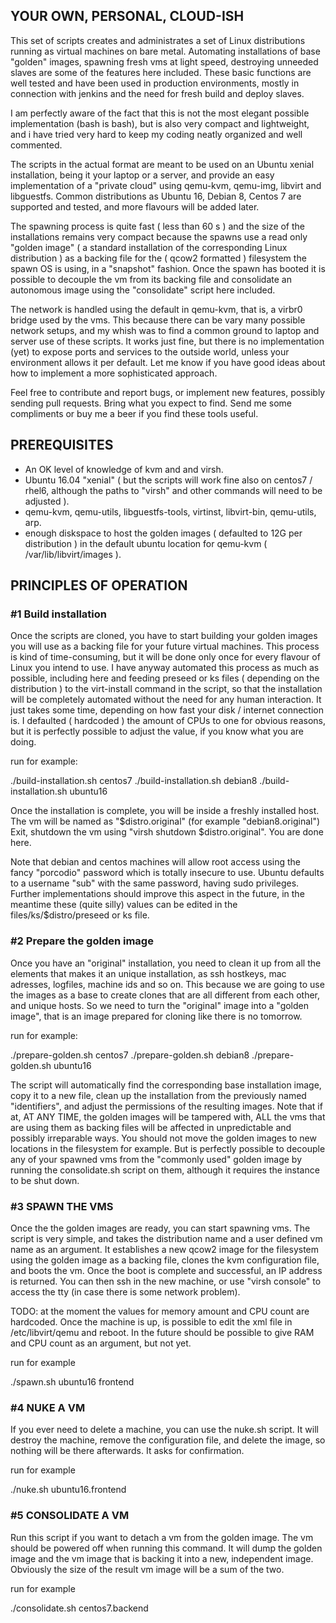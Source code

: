 ## YOUR OWN, PERSONAL, CLOUD-ISH

This set of scripts creates and administrates a set of Linux distributions running as virtual machines on bare metal. 
Automating installations of base "golden" images, spawning fresh vms at light speed, destroying unneeded slaves are some of the features here included.
These basic functions are well tested and have been used in production environments, mostly in connection with jenkins and the need for fresh build and deploy slaves.

I am perfectly aware of the fact that this is not the most elegant possible implementation (bash is bash), but is also very compact and lightweight, and i have tried very hard to keep my
coding neatly organized and well commented.

The scripts in the actual format are meant to be used on an Ubuntu xenial installation, being it your laptop or a server, and provide an easy implementation of a
"private cloud" using qemu-kvm, qemu-img, libvirt and libguestfs. Common distributions as Ubuntu 16, Debian 8, Centos 7 are supported and tested, and more flavours will be added later.

The spawning process is quite fast ( less than 60 s ) and the size of the installations remains very compact because the spawns use a read only "golden image" ( a standard installation of the
corresponding Linux distribution ) as a backing file for the ( qcow2 formatted ) filesystem the spawn OS is using, in a "snapshot" fashion. Once the spawn has booted
it is possible to decouple the vm from its backing file and consolidate an autonomous image using the "consolidate" script here included.

The network is handled using the default in qemu-kvm, that is, a virbr0 bridge used by the vms.
This because there can be vary many possible network setups, and my whish was to find a common ground to laptop and server use of these scripts.
It works just fine, but there is no implementation (yet) to expose ports and services to the outside world, unless your environment allows it per default. 
Let me know if you have good ideas about how to implement a more sophisticated approach. 

Feel free to contribute and report bugs, or implement new features, possibly sending pull requests. Bring what you expect to find.
Send me some compliments or buy me a beer if you find these tools useful. 

## PREREQUISITES

* An OK level of knowledge of kvm and and virsh.
* Ubuntu 16.04 "xenial" ( but the scripts will work fine also on centos7 / rhel6, although the paths to "virsh" and other commands will need to be adjusted ).
* qemu-kvm, qemu-utils, libguestfs-tools, virtinst, libvirt-bin, qemu-utils, arp.
* enough diskspace to host the golden images ( defaulted to 12G per distribution ) in the default ubuntu location for qemu-kvm ( /var/lib/libvirt/images ).

## PRINCIPLES OF OPERATION

### #1 Build installation

Once the scripts are cloned, you have to start building your golden images you will use as a backing file for your future virtual machines.
This process is kind of time-consuming, but it will be done only once for every flavour of Linux you intend to use. I have anyway automated this process as much as
possible, including here and feeding preseed or ks files ( depending on the distribution ) to the virt-install command in the script, so that the installation will be completely automated 
without the need for any human interaction. It just takes some time, depending on how fast your disk / internet connection is. 
I defaulted ( hardcoded ) the amount of CPUs to one for obvious reasons, but it is perfectly possible to adjust the value, if you know what you are doing.

run for example: 

./build-installation.sh centos7
./build-installation.sh debian8
./build-installation.sh ubuntu16

Once the installation is complete, you will be inside a freshly installed host.
The vm will be named as "$distro.original" (for example "debian8.original") 
Exit, shutdown the vm using "virsh shutdown $distro.original". You are done here. 

Note that debian and centos machines will allow root access using the fancy "porcodio" password which is totally insecure to use.
Ubuntu defaults to a username "sub" with the same password, having sudo privileges. 
Further implementations should improve this aspect in the future, in the meantime these (quite silly) values can be edited in the files/ks/$distro/preseed or ks file.

### #2 Prepare the golden image

Once you have an "original" installation, you need to clean it up from all the elements that makes it an unique installation, as ssh hostkeys, mac adresses, logfiles, machine ids and so on.
This because we are going to use the images as a base to create clones that are all different from each other, and unique hosts.
So we need to turn the "original" image into a "golden image", that is an image prepared for cloning like there is no tomorrow.

run for example:

./prepare-golden.sh centos7
./prepare-golden.sh debian8
./prepare-golden.sh ubuntu16

The script will automatically find the corresponding base installation image, copy it to a new file, clean up the installation from the previously named "identifiers", and adjust the permissions
of the resulting images. Note that if at, AT ANY TIME, the golden images will be tampered with, ALL the vms that are using them as backing files will be affected in unpredictable and possibly
irreparable ways. You should not move the golden images to new locations in the filesystem for example. But is perfectly possible to decouple any of your spawned vms from the "commonly used" 
golden image by running the consolidate.sh script on them, although it requires the instance to be shut down.

### #3 SPAWN THE VMS

Once the the golden images are ready, you can start spawning vms. 
The script is very simple, and takes the distribution name and a user defined vm name as an argument.
It establishes a new qcow2 image for the filesystem using the golden image as a backing file, clones the kvm configuration file, and boots the vm.
Once the boot is complete and successful, an IP address is returned. You can then ssh in the new machine, or use "virsh console" to access the tty (in case there is some network problem). 

TODO: at the moment the values for memory amount and CPU count are hardcoded. Once the machine is up, is possible to edit the xml file in /etc/libvirt/qemu and reboot. 
In the future should be possible to give RAM and CPU count as an argument, but not yet. 

run for example

./spawn.sh ubuntu16 frontend

### #4 NUKE A VM

If you ever need to delete a machine, you can use the nuke.sh script. 
It will destroy the machine, remove the configuration file, and delete the image, so nothing will be there afterwards. 
It asks for confirmation. 

run for example

./nuke.sh ubuntu16.frontend

### #5 CONSOLIDATE A VM

Run this script if you want to detach a vm from the golden image. 
The vm should be powered off when running this command. It will dump the golden image and the vm image that is backing it into a new, independent image. 
Obviously the size of the result vm image will be a sum of the two. 

run for example

./consolidate.sh centos7.backend
 



